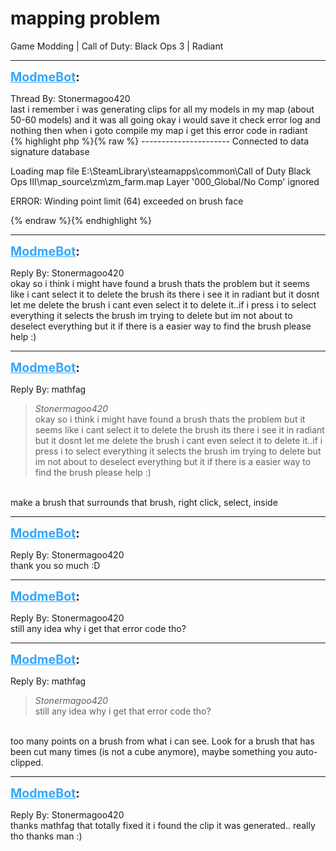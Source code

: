 # mapping problem
Game Modding | Call of Duty: Black Ops 3 | Radiant

---
<strong style="font-size: 1.4em;"><span style="text-decoration: underline;text-decoration-color: #34a7f9;"><span style="color:#34a7f9;">ModmeBot</span></span>:</strong>

<p>Thread By: Stonermagoo420<br />last i remember i was generating clips for all my models in my map (about 50-60 models) and it was all going okay i would save it check error log and nothing then when i goto compile my map i get this error code in radiant<br />{% highlight php %}{% raw %}
----------------------
Connected to data signature database

Loading map file E:\SteamLibrary\steamapps\common\Call of Duty Black Ops III\map_source\zm\zm_farm.map
Layer &#39;000_Global/No Comp&#39; ignored

ERROR:
 Winding point limit (64) exceeded on brush face


{% endraw %}{% endhighlight %}
</p>

---
<strong style="font-size: 1.4em;"><span style="text-decoration: underline;text-decoration-color: #34a7f9;"><span style="color:#34a7f9;">ModmeBot</span></span>:</strong>

<p>Reply By: Stonermagoo420<br />okay so i think i might have found a brush thats the problem but it seems like i cant select it to delete the brush its there i see it in radiant but it dosnt let me delete the brush  i cant even select it to delete it..if i press i to select everything it selects the brush im trying to delete but im not about to deselect everything but it if there is a easier way to find the brush please help :)</p>

---
<strong style="font-size: 1.4em;"><span style="text-decoration: underline;text-decoration-color: #34a7f9;"><span style="color:#34a7f9;">ModmeBot</span></span>:</strong>

<p>Reply By: mathfag<br /><blockquote><em>Stonermagoo420</em><br />okay so i think i might have found a brush thats the problem but it seems like i cant select it to delete the brush its there i see it in radiant but it dosnt let me delete the brush  i cant even select it to delete it..if i press i to select everything it selects the brush im trying to delete but im not about to deselect everything but it if there is a easier way to find the brush please help :)  </blockquote><br />make a brush that surrounds that brush, right click, select, inside</p>

---
<strong style="font-size: 1.4em;"><span style="text-decoration: underline;text-decoration-color: #34a7f9;"><span style="color:#34a7f9;">ModmeBot</span></span>:</strong>

<p>Reply By: Stonermagoo420<br />thank you so much :D</p>

---
<strong style="font-size: 1.4em;"><span style="text-decoration: underline;text-decoration-color: #34a7f9;"><span style="color:#34a7f9;">ModmeBot</span></span>:</strong>

<p>Reply By: Stonermagoo420<br />still any idea why i get that error code tho?</p>

---
<strong style="font-size: 1.4em;"><span style="text-decoration: underline;text-decoration-color: #34a7f9;"><span style="color:#34a7f9;">ModmeBot</span></span>:</strong>

<p>Reply By: mathfag<br /><blockquote><em>Stonermagoo420</em><br />still any idea why i get that error code tho?  </blockquote><br /> too many points on a brush from what i can see. Look for a brush that has been cut many times (is not a cube anymore), maybe something you auto-clipped.</p>

---
<strong style="font-size: 1.4em;"><span style="text-decoration: underline;text-decoration-color: #34a7f9;"><span style="color:#34a7f9;">ModmeBot</span></span>:</strong>

<p>Reply By: Stonermagoo420<br />thanks mathfag that totally fixed it i found the clip it was generated.. really tho thanks man :)</p>
